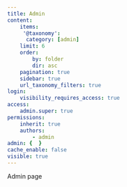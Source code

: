 ```yaml
---
title: Admin
content:
    items:
     '@taxonomy':
      category: [admin]
    limit: 6
    order:
        by: folder
        dir: asc
    pagination: true
    sidebar: true
    url_taxonomy_filters: true
login:
    visibility_requires_access: true
access:
    admin.super: true
permissions:
    inherit: true
    authors:
        - admin
admin: {  }
cache_enable: false
visible: true
---
```


Admin page